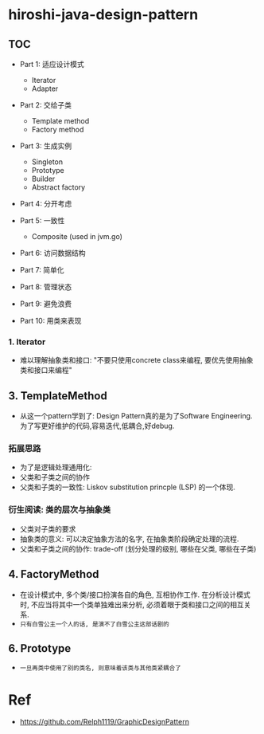 # hiroshi-java-design-pattern
## TOC
* Part 1: 适应设计模式
    * Iterator
    * Adapter
    
* Part 2: 交给子类
    * Template method
    * Factory method
    
* Part 3: 生成实例
    * Singleton
    * Prototype
    * Builder
    * Abstract factory
    
* Part 4: 分开考虑

* Part 5: 一致性
    * Composite (used in jvm.go)

* Part 6: 访问数据结构

* Part 7: 简单化

* Part 8: 管理状态

* Part 9: 避免浪费

* Part 10: 用类来表现

### 1. Iterator
* 难以理解抽象类和接口: "不要只使用concrete class来编程, 要优先使用抽象类和接口来编程"

## 3. TemplateMethod
* 从这一个pattern学到了: Design Pattern真的是为了Software Engineering. 为了写更好维护的代码,容易迭代,低耦合,好debug.

### 拓展思路
* 为了是逻辑处理通用化: 
* 父类和子类之间的协作
* 父类和子类的一致性: Liskov substitution princple (LSP) 的一个体现.

### 衍生阅读: 类的层次与抽象类
* 父类对子类的要求
* 抽象类的意义: 可以决定抽象方法的名字, 在抽象类阶段确定处理的流程.
* 父类和子类之间的协作: trade-off (划分处理的级别, 哪些在父类, 哪些在子类)


## 4. FactoryMethod
* 在设计模式中, 多个类/接口扮演各自的角色, 互相协作工作. 在分析设计模式时, 不应当将其中一个类单独难出来分析, 必须着眼于类和接口之间的相互关系.
* `只有白雪公主一个人的话, 是演不了白雪公主这部话剧的`

## 6. Prototype
* `一旦再类中使用了别的类名, 则意味着该类与其他类紧耦合了`

# Ref
* https://github.com/Relph1119/GraphicDesignPattern
